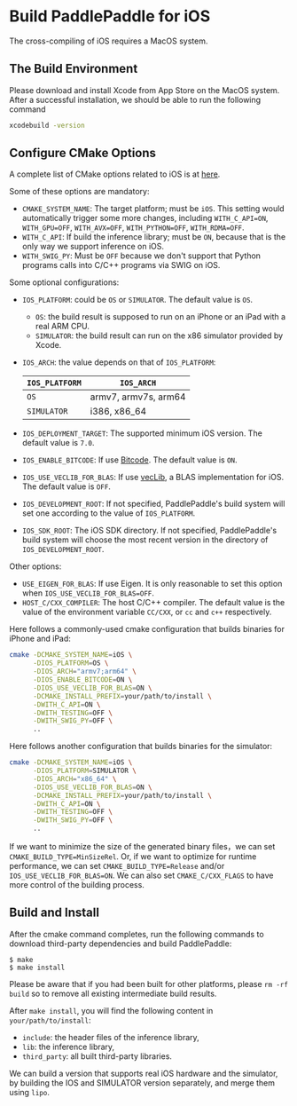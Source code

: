 # Build PaddlePaddle for iOS

The cross-compiling of iOS requires a MacOS system.

## The Build Environment

Please download and install Xcode from App Store on the MacOS system.
After a successful installation, we should be able to run the
following command

```bash
xcodebuild -version
```

## Configure CMake Options

A complete list of CMake options related to iOS is
at
[here](https://github.com/PaddlePaddle/Paddle/blob/develop/cmake/cross_compiling/ios.cmake).

Some of these options are mandatory:

- `CMAKE_SYSTEM_NAME`: The target platform; must be `iOS`.  This
  setting would automatically trigger some more changes, including
  `WITH_C_API=ON`, `WITH_GPU=OFF`, `WITH_AVX=OFF`, `WITH_PYTHON=OFF`,
  `WITH_RDMA=OFF`.
- `WITH_C_API`: If build the inference library; must be `ON`, because
  that is the only way we support inference on iOS.
- `WITH_SWIG_PY`: Must be `OFF` because we don't support that Python
  programs calls into C/C++ programs via SWIG on iOS.

Some optional configurations:

- `IOS_PLATFORM`: could be `OS` or `SIMULATOR`.  The default value is `OS`.
  - `OS`: the build result is supposed to run on an iPhone or an iPad
    with a real ARM CPU.
  - `SIMULATOR`: the build result can run on the x86 simulator
    provided by Xcode.
- `IOS_ARCH`: the value depends on that of `IOS_PLATFORM`:

  | `IOS_PLATFORM` | `IOS_ARCH` |
  |----------------|------------|
  | `OS`           | armv7, armv7s, arm64 |
  | `SIMULATOR`    | i386, x86_64 |

- `IOS_DEPLOYMENT_TARGET`: The supported minimum iOS version.  The
  default value is `7.0`.
- `IOS_ENABLE_BITCODE`: If
  use
  [Bitcode](https://developer.apple.com/library/content/documentation/IDEs/Conceptual/AppDistributionGuide/AppThinning/AppThinning.html#//apple_ref/doc/uid/TP40012582-CH35-SW3).
  The default value is `ON`.
- `IOS_USE_VECLIB_FOR_BLAS`: If
  use
  [vecLib](https://developer.apple.com/documentation/accelerate/veclib),
  a BLAS implementation for iOS.  The default value is `OFF`.
- `IOS_DEVELOPMENT_ROOT`: If not specified, PaddlePaddle's build
  system will set one according to the value of `IOS_PLATFORM`.
- `IOS_SDK_ROOT`: The iOS SDK directory.  If not specified,
  PaddlePaddle's build system will choose the most recent version in
  the directory of `IOS_DEVELOPMENT_ROOT`.

Other options:

- `USE_EIGEN_FOR_BLAS`: If use Eigen.  It is only reasonable to set
  this option when `IOS_USE_VECLIB_FOR_BLAS=OFF`.
- `HOST_C/CXX_COMPILER`: The host C/C++ compiler.  The default value
  is the value of the environment variable `CC/CXX`, or `cc` and `c++`
  respectively.


Here follows a commonly-used cmake configuration that builds binaries
for iPhone and iPad:

```bash
cmake -DCMAKE_SYSTEM_NAME=iOS \
      -DIOS_PLATFORM=OS \
      -DIOS_ARCH="armv7;arm64" \
      -DIOS_ENABLE_BITCODE=ON \
      -DIOS_USE_VECLIB_FOR_BLAS=ON \
      -DCMAKE_INSTALL_PREFIX=your/path/to/install \
      -DWITH_C_API=ON \
      -DWITH_TESTING=OFF \
      -DWITH_SWIG_PY=OFF \
      ..
```


Here follows another configuration that builds binaries for the
simulator:

```bash
cmake -DCMAKE_SYSTEM_NAME=iOS \
      -DIOS_PLATFORM=SIMULATOR \
      -DIOS_ARCH="x86_64" \
      -DIOS_USE_VECLIB_FOR_BLAS=ON \
      -DCMAKE_INSTALL_PREFIX=your/path/to/install \
      -DWITH_C_API=ON \
      -DWITH_TESTING=OFF \
      -DWITH_SWIG_PY=OFF \
      ..
```

If we want to minimize the size of the generated binary files，we can
set `CMAKE_BUILD_TYPE=MinSizeRel`.  Or, if we want to optimize for
runtime performance, we can set `CMAKE_BUILD_TYPE=Release` and/or
`IOS_USE_VECLIB_FOR_BLAS=ON`.  We can also set `CMAKE_C/CXX_FLAGS` to
have more control of the building process.


## Build and Install

After the cmake command completes, run the following commands to
download third-party dependencies and build PaddlePaddle:

```
$ make
$ make install
```

Please be aware that if you had been built for other platforms, please
`rm -rf build` so to remove all existing intermediate build results.

After `make install`, you will find the following content in
`your/path/to/install`:

- `include`: the header files of the inference library,
- `lib`: the inference library,
- `third_party`: all built third-party libraries.

We can build a version that supports real iOS hardware and the
simulator, by building the IOS and SIMULATOR version separately, and
merge them using `lipo`.
